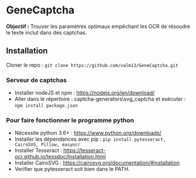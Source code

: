 # GeneCaptcha

**Objectif :** Trouver les paramètres optimaux empêchant les OCR de résoudre le texte inclut dans des captchas.

## Installation

Cloner le repo : `git clone https://github.com/valm13/GeneCaptcha.git`

### Serveur de captchas

* Installer nodeJS et npm : <https://nodejs.org/en/download/>
* Aller dans le répertoire : captcha-generators\svg_captcha et exécuter : `npm install package.json`

### Pour faire fonctionner le programme python

* Nécessite python 3.6+ : <https://www.python.org/downloads/>
* Installer les dépendances avec pip : `pip install pytesseract, CairoSVG, Pillow, easyocr`
* Installer Tesseract : <https://tesseract-ocr.github.io/tessdoc/Installation.html>
* Installer CairoSVG : <https://cairosvg.org/documentation/#installation>
* Verifier que pytesseract soit bien dans le PATH.
